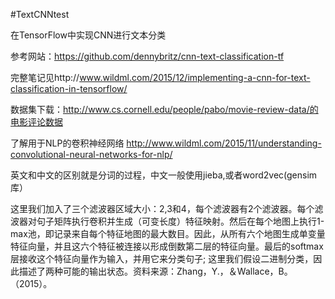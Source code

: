 #TextCNNtest


在TensorFlow中实现CNN进行文本分类

参考网站：https://github.com/dennybritz/cnn-text-classification-tf

完整笔记见http://www.wildml.com/2015/12/implementing-a-cnn-for-text-classification-in-tensorflow/

数据集下载：http://www.cs.cornell.edu/people/pabo/movie-review-data/的电影评论数据

了解用于NLP的卷积神经网络 http://www.wildml.com/2015/11/understanding-convolutional-neural-networks-for-nlp/
 
 

英文和中文的区别就是分词的过程，中文一般使用jieba,或者word2vec(gensim库） 


这里我们加入了三个滤波器区域大小：2,3和4，每个滤波器有2个滤波器。每个滤波器对句子矩阵执行卷积并生成（可变长度）特征映射。然后在每个地图上执行1-max池，即记录来自每个特征地图的最大数目。因此，从所有六个地图生成单变量特征向量，并且这六个特征被连接以形成倒数第二层的特征向量。最后的softmax层接收这个特征向量作为输入，并用它来分类句子; 这里我们假设二进制分类，因此描述了两种可能的输出状态。资料来源：Zhang，Y.，＆Wallace，B。（2015）。

